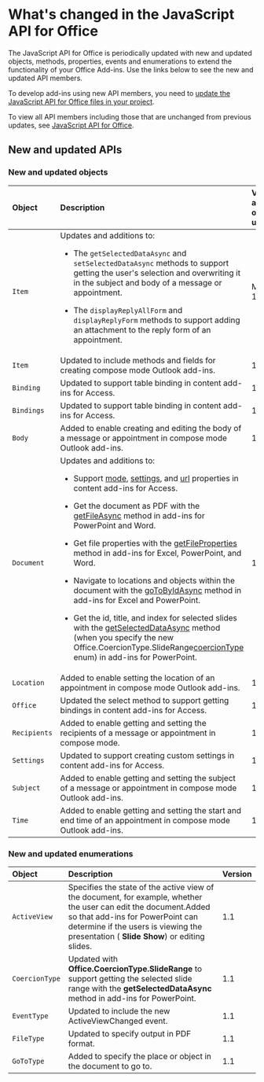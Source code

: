 # What's changed in the JavaScript API for Office

The JavaScript API for Office is periodically updated with new and updated objects, methods, properties, events and enumerations to extend the functionality of your Office Add-ins. Use the links below to see the new and updated API members.

To develop add-ins using new API members, you need to [update the JavaScript API for Office files in your project](https://docs.microsoft.com/office/dev/add-ins/develop/update-your-javascript-api-for-office-and-manifest-schema-version).

To view all API members including those that are unchanged from previous updates, see [JavaScript API for Office](javascript-api-for-office.md).

## New and updated APIs

### New and updated objects

|**Object**|**Description**|**Version added or updated**|
|:-----|:-----|:-----|
|`Item`|Updates and additions to:<br><ul><li><p>The `getSelectedDataAsync` and `setSelectedDataAsync` methods to support getting the user's selection and overwriting it in the subject and body  of a message or appointment.</p></li><li><p>The `displayReplyAllForm` and `displayReplyForm` methods to support adding an attachment to the reply form of an appointment.</p></li></ul>|Mailbox 1.2|
|`Item`|Updated to include methods and fields for creating compose mode Outlook add-ins. |1.1|
|`Binding`|Updated to support table binding in content add-ins for Access.|1.1|
|`Bindings`|Updated to support table binding in content add-ins for Access.|1.1|
|`Body`|Added to enable creating and editing the body of a message or appointment in compose mode Outlook add-ins.|1.1|
|`Document`|Updates and additions to: <ul><li><p>Support <a href="http://msdn.microsoft.com/library/551369c3-315b-428f-8b7e-08987f6b0e00(Office.15).aspx" target="_blank">mode</a>, <a href="http://msdn.microsoft.com/library/77ba7daf-419f-44b6-8747-7fd5618b7053(Office.15).aspx" target="_blank">settings</a>, and <a href="http://msdn.microsoft.com/library/480ac3c6-370e-4505-aba3-1d0dce9fb3dc(Office.15).aspx" target="_blank">url</a> properties in content add-ins for Access.</p></li><li><p>Get the document as PDF with the <a href="http://msdn.microsoft.com/library/35dda81c-235e-4eab-8a77-9acb3b73a380(Office.15).aspx" target="_blank">getFileAsync</a> method in add-ins for PowerPoint and Word.</p></li><li><p>Get file properties with the <a href="http://msdn.microsoft.com/library/2533a563-95ae-4d52-b2d5-a6783e4ef5b4(Office.15).aspx" target="_blank">getFileProperties</a> method in add-ins for Excel, PowerPoint, and Word.</p></li><li><p>Navigate to locations and objects within the document with the <a href="http://msdn.microsoft.com/library/35dda81c-235e-4eab-8a77-9acb3b73a380(Office.15).aspx" target="_blank">goToByIdAsync</a> method in add-ins for Excel and PowerPoint.</p></li><li><p>Get the id, title, and index for selected slides with the <a href="http://msdn.microsoft.com/library/f85ad02c-64f0-4b73-87f6-7f521b3afd69(Office.15).aspx" target="_blank">getSelectedDataAsync</a> method (when you specify the new <span class="keyword">Office.CoercionType.SlideRange</span><a href="http://msdn.microsoft.com/library/735eaab6-5e31-4bc2-add5-9d378900a31b(Office.15).aspx" target="_blank">coercionType</a> enum) in add-ins for PowerPoint.</p></li></ul>|1.1|
|`Location`|Added to enable setting the location of an appointment in compose mode Outlook add-ins.|1.1|
|`Office`|Updated the select method to support getting bindings in content add-ins for Access.|1.1|
|`Recipients`|Added to enable getting and setting the recipients of a message or appointment in compose mode.|1.1|
|`Settings`|Updated to support creating custom settings in content add-ins for Access.|1.1|
|`Subject`|Added to enable getting and setting the subject of a message or appointment in compose mode Outlook add-ins.|1.1|
|`Time`|Added to enable getting and setting the start and end time of an appointment in compose mode Outlook add-ins.|1.1|

### New and updated enumerations

|**Object**|**Description**|**Version**|
|:-----|:-----|:-----|
|`ActiveView`|Specifies the state of the active view of the document, for example, whether the user can edit the document.Added so that add-ins for PowerPoint can determine if the users is viewing the presentation ( **Slide Show**) or editing slides. |1.1|
|`CoercionType`|Updated with  **Office.CoercionType.SlideRange** to support getting the selected slide range with the **getSelectedDataAsync** method in add-ins for PowerPoint.|1.1|
|`EventType`|Updated to include the new ActiveViewChanged event.|1.1|
|`FileType`|Updated to specify output in PDF format.|1.1|
|`GoToType`|Added to specify the place or object in the document to go to.|1.1|

